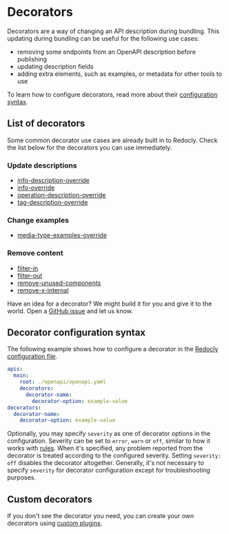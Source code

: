 # Decorators

Decorators are a way of changing an API description during bundling. This updating during bundling can be useful for the following use cases:

- removing some endpoints from an OpenAPI description before publishing
- updating description fields
- adding extra elements, such as examples, or metadata for other tools to use

To learn how to configure decorators, read more about their [configuration syntax](#decorator-configuration-syntax).

## List of decorators

Some common decorator use cases are already built in to Redocly. Check the list below for the decorators you can use immediately.

### Update descriptions

- [info-description-override](./decorators/info-description-override.md)
- [info-override](./decorators/info-override.md)
- [operation-description-override](./decorators/operation-description-override.md)
- [tag-description-override](./decorators/tag-description-override.md)

### Change examples

- [media-type-examples-override](./decorators/media-type-examples-override.md)

### Remove content

- [filter-in](./decorators/filter-in.md)
- [filter-out](./decorators/filter-out.md)
- [remove-unused-components](./decorators/remove-unused-components.md)
- [remove-x-internal](./decorators/remove-x-internal.md)

Have an idea for a decorator?
We might build it for you and give it to the world.
Open a [GitHub issue](https://github.com/Redocly/redocly-cli/issues/new?assignees=&labels=feature+request&template=feature_request.md&title=) and let us know.

## Decorator configuration syntax

The following example shows how to configure a decorator in the [Redocly configuration file](./configuration/index.md).

```yaml
apis:
  main:
    root: ./openapi/openapi.yaml
    decorators:
      decorator-name:
        decorator-option: example-value
decorators:
  decorator-name:
    decorator-option: example-value
```

Optionally, you may specify `severity` as one of decorator options in the configuration. Severity can be set to `error`, `warn` or `off`, similar to how it works with [rules](./rules.md). When it's specified, any problem reported from the decorator is treated according to the configured severity. Setting `severity: off` disables the decorator altogether. Generally, it's not necessary to specify `severity` for decorator configuration except for troubleshooting purposes.

## Custom decorators

If you don't see the decorator you need, you can create your own decorators using [custom plugins](./custom-plugins/custom-decorators.md).
